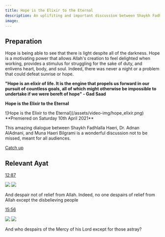 ```yaml
---
title: Hope is the Elixir to the Eternal
description: An uplifiting and important discussion between Shaykh Fadhlalla, Dr Adnan AlAdnani and Muna Bilgrami Haeri.
image:
--- 
```


## Preparation

Hope is being able to see that there is light despite all of the darkness. Hope is a motivating power that allows Allah's creation to feel delighted when working, provides a stimulus for struggling for the sake of duty, and enlivens heart, body, and soul. Indeed, there was never a night or a problem that could defeat sunrise or hope. 

**"Hope is an elixir of life. It is the engine that propels us forward in our pursuit of countless goals, all of which might otherwise be impossible to undertake if we were bereft of hope" - Gad Saad**

<div markdown="1" class="card article sidebar center">

**Hope is the Elixir to the Eternal**

<div markdown="2" class="article-image">
![Hope is the Elixir to the Eternal](/assets/video-img/hope_elixir.png)
</div>

<div markdown="3" class="article-para">
**Premiered on Saturday 10th April 2021**<br/>

This amazing dialogue between Shaykh Fadhlalla Haeri, Dr. Adnan AlAdnani, and Muna Haeri Bilgrami is a wonderful discussion not to be missed, meant for all audiences. 

</div>

<div markdown="3" class="article-link">
<a href="https://www.youtube.com/watch?v=2HhFeG-CJ9U" target="_blank" rel="noopener noreferrer">Catch up</a>
</div>

</div>

## Relevant Ayat

<a href="https://quran.com/12/87" target="_blank" rel="noopener noreferrer">12:87</a>

<img class="quran" src="../../../img/yusuf_12_87.png" />

<img class="quran-m" src="../../../img/m_yusuf_12_87.png" />

And despair not of relief from Allah. Indeed, no one despairs of relief from Allah except the disbelieving people

<a href="https://quran.com/15/56" target="_blank" rel="noopener noreferrer">15:56</a>

<img class="quran" src="../../../img/hijr_15_56.png" />

<img class="quran-m" src="../../../img/m_hijr_15_56.png" />

And who despairs of the Mercy of his Lord except for those astray?